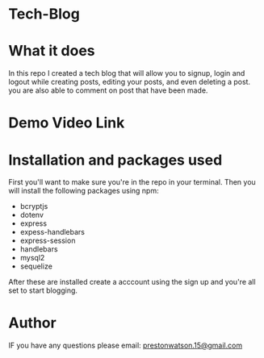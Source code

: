 # Tech-Blog

# What it does

In this repo I created a tech blog that will allow you to signup, login and logout while creating posts, editing your posts, and even deleting a post. you are also able to comment on post that have been made.

# Demo Video Link


# Installation and packages used
First you'll want to make sure you're in the repo in your terminal. Then you will install the following packages using npm:
<ul>
  <li>bcryptjs</li>
  <li>dotenv</li>
  <li>express</li>
  <li>expess-handlebars</li>
  <li>express-session</li>
  <li>handlebars</li>
  <li>mysql2</li>
  <li>sequelize</li>
</ul>
After these are installed create a acccount using the sign up and you're all set to start blogging.

# Author
IF you have any questions please email: prestonwatson.15@gmail.com
